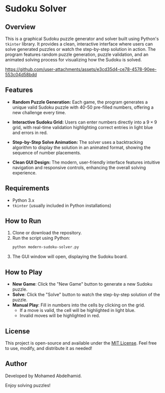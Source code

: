 # Sudoku Solver

## Overview

This is a graphical Sudoku puzzle generator and solver built using Python's `tkinter` library. It provides a clean, interactive interface where users can solve generated puzzles or watch the step-by-step solution in action. The program features random puzzle generation, puzzle validation, and an animated solving process for visualizing how the Sudoku is solved.



https://github.com/user-attachments/assets/e3cd35d4-ce78-4578-90ee-553c04d58bdd



## Features

- **Random Puzzle Generation:** Each game, the program generates a unique valid Sudoku puzzle with 40-50 pre-filled numbers, offering a new challenge every time.
- **Interactive Sudoku Grid:** Users can enter numbers directly into a $9 \times 9$ grid, with real-time validation highlighting correct entries in light blue and errors in red.

- **Step-by-Step Solve Animation:** The solver uses a backtracking algorithm to display the solution in an animated format, showing the sequence of number placements.

- **Clean GUI Design:** The modern, user-friendly interface features intuitive navigation and responsive controls, enhancing the overall solving experience.

## Requirements

- Python 3.x
- `tkinter` (usually included in Python installations)

## How to Run

1. Clone or download the repository.
2. Run the script using Python:
   ```bash
   python modern-sudoku-solver.py
   ```
3. The GUI window will open, displaying the Sudoku board.

## How to Play

- **New Game**: Click the "New Game" button to generate a new Sudoku puzzle.
- **Solve**: Click the "Solve" button to watch the step-by-step solution of the puzzle.
- **Manual Play**: Fill in numbers into the cells by clicking on the grid.
  - If a move is valid, the cell will be highlighted in light blue.
  - Invalid moves will be highlighted in red.

## License

This project is open-source and available under the [MIT License](https://opensource.org/licenses/MIT). Feel free to use, modify, and distribute it as needed!

## Author

Developed by Mohamed Abdelhamid.

Enjoy solving puzzles!
